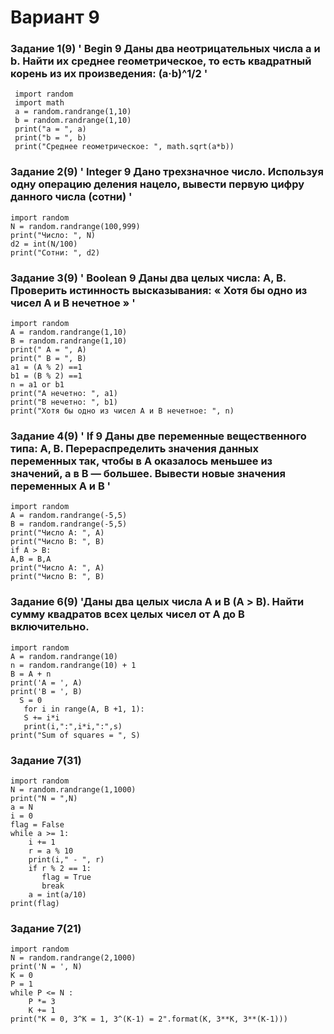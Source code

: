 # Вариант 9

### Задание 1(9) ' Begin 9 Даны два неотрицательных числа a и b. Найти их среднее геометрическое, то есть квадратный корень из их произведения: (a·b)^1/2 '
     
     import random
     import math
     a = random.randrange(1,10)
     b = random.randrange(1,10)
     print("a = ", a)
     print("b = ", b)
     print("Среднее геометрическое: ", math.sqrt(a*b))

### Задание 2(9) ' Integer 9 Дано трехзначное число. Используя одну операцию деления нацело, вывести первую цифру данного числа (сотни) '
   
    import random
    N = random.randrange(100,999)
    print("Число: ", N)
    d2 = int(N/100)
    print("Сотни: ", d2)
    
### Задание 3(9) ' Boolean 9 Даны два целых числа: A, B. Проверить истинность высказывания: « Хотя бы одно из чисел A и B нечетное » '
    
    import random
    A = random.randrange(1,10)
    B = random.randrange(1,10)
    print(" A = ", A)
    print(" B = ", B)
    a1 = (A % 2) ==1
    b1 = (B % 2) ==1
    n = a1 or b1
    print("A нечетно: ", a1)
    print("B нечетно: ", b1)
    print("Хотя бы одно из чисел A и B нечетное: ", n)
     
###  Задание 4(9) ' If 9 Даны две переменные вещественного типа: A, B. Перераспределить значения данных переменных так, чтобы в A оказалось меньшее из значений, а в B — большее. Вывести новые значения переменных A и B '

    import random
    A = random.randrange(-5,5)
    B = random.randrange(-5,5)
    print("Число A: ", A)
    print("Число B: ", B)
    if A > B:
    A,B = B,A
    print("Число A: ", A)
    print("Число B: ", B)
### Задание 6(9) 'Даны два целых числа А и В (А > B). Найти сумму квадратов всех целых чисел от А до В включительно.
    
    import random
    A = random.randrange(10)
    n = random.randrange(10) + 1
    B = A + n 
    print('A = ', A)
    print('B = ', B)
      S = 0
       for i in range(A, B +1, 1):
       S += i*i
       print(i,":",i*i,":",s)
    print("Sum of squares = ", S)
### Задание 7(31)
    
    import random
    N = random.randrange(1,1000)
    print("N = ",N)
    a = N
    i = 0
    flag = False
    while a >= 1:
        i += 1 
        r = a % 10 
        print(i," - ", r)
        if r % 2 == 1:
           flag = True
           break
        a = int(a/10)
    print(flag)
### Задание 7(21)
    import random
    N = random.randrange(2,1000)
    print('N = ', N)
    K = 0 
    P = 1 
    while P <= N :
        P *= 3
        K += 1 
    print("K = 0, 3^K = 1, 3^(K-1) = 2".format(K, 3**K, 3**(K-1)))
